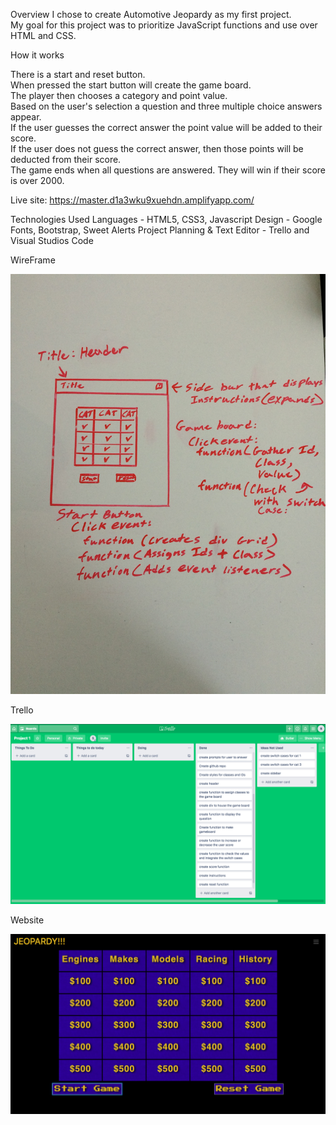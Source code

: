 Overview
I chose to create Automotive Jeopardy as my first project.<br>
My goal for this project was to prioritize JavaScript functions and use over HTML and CSS.

How it works

There is a start and reset button.<br>
When pressed the start button will create the game board.<br>
The player then chooses a category and point value.<br>
Based on the user's selection a question and three multiple choice answers appear.<br>
If the user guesses the correct answer the point value will be added to their score.<br>
If the user does not guess the correct answer, then those points will be deducted from their score.<br>
The game ends when all questions are answered. They will win if their score is over 2000.<br>

Live site: https://master.d1a3wku9xuehdn.amplifyapp.com/

Technologies Used
Languages - HTML5, CSS3, Javascript
Design - Google Fonts, Bootstrap, Sweet Alerts
Project Planning & Text Editor - Trello and Visual Studios Code

WireFrame

<img src="images/project1_wireFrame.JPG" width="700px">

Trello

<img src="images/Jeopardy_TrelloBoard.png" width="800px">

Website

<img src="images/website_layout.png" width="800px">